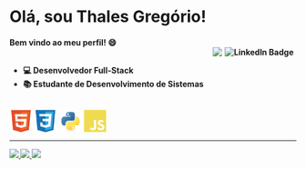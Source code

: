  <h1>Olá, sou Thales Gregório!
  
<h4>Bem vindo ao meu perfil! 😄
  
<div id="badges">
  <a href = "https://www.linkedin.com/in/thales-greg%C3%B3rio-35979310a">
    <img src="https://img.shields.io/badge/LinkedIn-blue?style=for-the-badge&logo=linkedin&logoColor=white" alt="LinkedIn Badge" style='float:right' hspace='5'/>
  </a>
  <a href="https://instagram.com/ThalesHenrry" target="_blank">
    <img src="https://img.shields.io/badge/-Instagram-%23E4405F?style=for-the-badge&logo=instagram&logoColor=white" target="_blank" style='float:right'></a>
</div>&nbsp;


- 💻 Desenvolvedor Full-Stack
- 📚 Estudante de Desenvolvimento de Sistemas

<div style="display: inline_block"><br>
  <img align="center" alt="Thales-HTML" height="40" width="40" src="https://raw.githubusercontent.com/devicons/devicon/master/icons/html5/html5-original.svg">
  <img align="center" alt="Thales-CSS" height="40" width="40" src="https://raw.githubusercontent.com/devicons/devicon/master/icons/css3/css3-original.svg">
  <img align="center" alt="Thales-Python" height="40" width="40" src="https://raw.githubusercontent.com/devicons/devicon/master/icons/python/python-original.svg">
  <img align="center" alt="Thales-Js" height="40" width="40" src="https://raw.githubusercontent.com/devicons/devicon/master/icons/javascript/javascript-plain.svg">
  </div>
  
---

<div align="lefth">
  <a href="https://github.com/ThalesHenrry">
  <img height="180em" src="https://github-readme-stats-ten-gilt.vercel.app/api?username=ThalesHenrry&show_icons=true&theme=dark&include_all_commits=true&count_private=true"/>
  <img height="180em" "position:absolute; top: 80; top="20px" src="https://github-readme-stats-ten-gilt.vercel.app/api/top-langs/?username=ThalesHenrry&layout=compact&langs_count=7&theme=dark"/>
  <img height="180em" src="https://streak-stats.demolab.com?user=ThalesHenrry&theme=dark&date_format=j%20M%5B%20Y%5D&mode=weekly"/>
</div>
  

